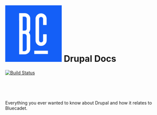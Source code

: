 ![Logo](/docs/img/bc_logo.png) Drupal Docs
=============

[![Build Status](https://travis-ci.org/bluecadet/drupal-docs.png)](https://travis-ci.org/bluecadet/drupal-docs)

<br>
<br>
<div id="test-JS"></div>
<br>

Everything you ever wanted to know about Drupal and how it relates to Bluecadet.